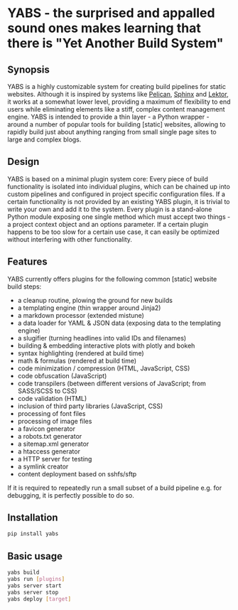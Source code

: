 # YABS - the surprised and appalled sound ones makes learning that there is "Yet Another Build System"

## Synopsis

YABS is a highly customizable system for creating build pipelines for static websites. Although it is inspired by systems like [Pelican](https://blog.getpelican.com/), [Sphinx](http://www.sphinx-doc.org) and [Lektor](https://www.getlektor.com/), it works at a somewhat lower level, providing a maximum of flexibility to end users while eliminating elements like a stiff, complex content management engine. YABS is intended to provide a thin layer - a Python wrapper - around a number of popular tools for building [static] websites, allowing to rapidly build just about anything ranging from small single page sites to large and complex blogs.

## Design

YABS is based on a minimal plugin system core: Every piece of build functionality is isolated into individual plugins, which can be chained up into custom pipelines and configured in project specific configuration files. If a certain functionality is not provided by an existing YABS plugin, it is trivial to write your own and add it to the system. Every plugin is a stand-alone Python module exposing one single method which must accept two things - a project context object and an options parameter. If a certain plugin happens to be too slow for a certain use case, it can easily be optimized without interfering with other functionality.

## Features

YABS currently offers plugins for the following common [static] website build steps:

* a cleanup routine, plowing the ground for new builds
* a templating engine (thin wrapper around Jinja2)
* a markdown processor (extended mistune)
* a data loader for YAML & JSON data (exposing data to the templating engine)
* a slugifier (turning headlines into valid IDs and filenames)
* building & embedding interactive plots with plotly and bokeh
* syntax highlighting (rendered at build time)
* math & formulas (rendered at build time)
* code minimization / compression (HTML, JavaScript, CSS)
* code obfuscation (JavaScript)
* code transpilers (between different versions of JavaScript; from SASS/SCSS to CSS)
* code validation (HTML)
* inclusion of third party libraries (JavaScript, CSS)
* processing of font files
* processing of image files
* a favicon generator
* a robots.txt generator
* a sitemap.xml generator
* a htaccess generator
* a HTTP server for testing
* a symlink creator
* content deployment based on sshfs/sftp

If it is required to repeatedly run a small subset of a build pipeline e.g. for debugging, it is perfectly possible to do so.

## Installation

```bash
pip install yabs
```

## Basic usage

```bash
yabs build
yabs run [plugins]
yabs server start
yabs server stop
yabs deploy [target]
```
